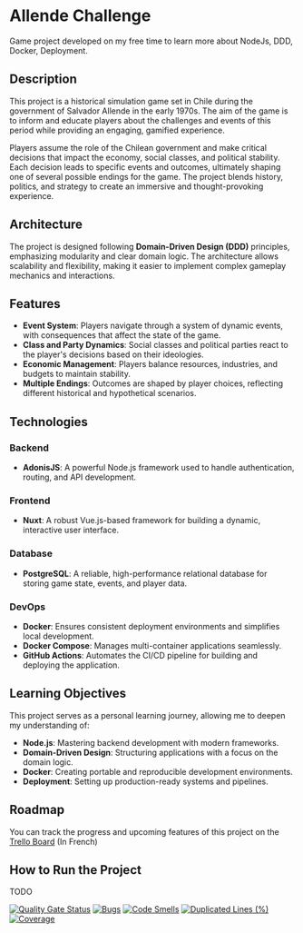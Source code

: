 # Allende Challenge

Game project developed on my free time to learn more about NodeJs, DDD, Docker, Deployment.

## Description

This project is a historical simulation game set in Chile during the government of Salvador Allende in the early 1970s. The aim of the game is to inform and educate players about the challenges and events of this period while providing an engaging, gamified experience.

Players assume the role of the Chilean government and make critical decisions that impact the economy, social classes, and political stability. Each decision leads to specific events and outcomes, ultimately shaping one of several possible endings for the game. The project blends history, politics, and strategy to create an immersive and thought-provoking experience.

## Architecture

The project is designed following **Domain-Driven Design (DDD)** principles, emphasizing modularity and clear domain logic. The architecture allows scalability and flexibility, making it easier to implement complex gameplay mechanics and interactions.

## Features

- **Event System**: Players navigate through a system of dynamic events, with consequences that affect the state of the game.
- **Class and Party Dynamics**: Social classes and political parties react to the player's decisions based on their ideologies.
- **Economic Management**: Players balance resources, industries, and budgets to maintain stability.
- **Multiple Endings**: Outcomes are shaped by player choices, reflecting different historical and hypothetical scenarios.

## Technologies

### Backend
- **AdonisJS**: A powerful Node.js framework used to handle authentication, routing, and API development.

### Frontend
- **Nuxt**: A robust Vue.js-based framework for building a dynamic, interactive user interface.

### Database
- **PostgreSQL**: A reliable, high-performance relational database for storing game state, events, and player data.

### DevOps
- **Docker**: Ensures consistent deployment environments and simplifies local development.
- **Docker Compose**: Manages multi-container applications seamlessly.
- **GitHub Actions**: Automates the CI/CD pipeline for building and deploying the application.

## Learning Objectives
This project serves as a personal learning journey, allowing me to deepen my understanding of:
- **Node.js**: Mastering backend development with modern frameworks.
- **Domain-Driven Design**: Structuring applications with a focus on the domain logic.
- **Docker**: Creating portable and reproducible development environments.
- **Deployment**: Setting up production-ready systems and pipelines.

## Roadmap
You can track the progress and upcoming features of this project on the [Trello Board](https://trello.com/b/yeDvZUYI/allende-challenge-v2) (In French)

## How to Run the Project
TODO

[![Quality Gate Status](https://sonarcloud.io/api/project_badges/measure?project=NathanFouere_allende-challenge-v2&metric=alert_status&token=da295f277cd5d131c11ab2d5705fb52c7f38c414)](https://sonarcloud.io/summary/new_code?id=NathanFouere_allende-challenge-v2)
[![Bugs](https://sonarcloud.io/api/project_badges/measure?project=NathanFouere_allende-challenge-v2&metric=bugs&token=da295f277cd5d131c11ab2d5705fb52c7f38c414)](https://sonarcloud.io/summary/new_code?id=NathanFouere_allende-challenge-v2)
[![Code Smells](https://sonarcloud.io/api/project_badges/measure?project=NathanFouere_allende-challenge-v2&metric=code_smells&token=da295f277cd5d131c11ab2d5705fb52c7f38c414)](https://sonarcloud.io/summary/new_code?id=NathanFouere_allende-challenge-v2)
[![Duplicated Lines (%)](https://sonarcloud.io/api/project_badges/measure?project=NathanFouere_allende-challenge-v2&metric=duplicated_lines_density&token=da295f277cd5d131c11ab2d5705fb52c7f38c414)](https://sonarcloud.io/summary/new_code?id=NathanFouere_allende-challenge-v2)
[![Coverage](https://sonarcloud.io/api/project_badges/measure?project=NathanFouere_allende-challenge-v2&metric=coverage&token=da295f277cd5d131c11ab2d5705fb52c7f38c414)](https://sonarcloud.io/summary/new_code?id=NathanFouere_allende-challenge-v2)